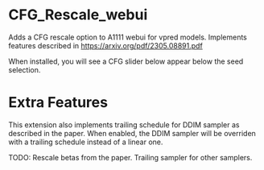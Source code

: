 # CFG_Rescale_webui
Adds a CFG rescale option to A1111 webui for vpred models. Implements features described in https://arxiv.org/pdf/2305.08891.pdf

When installed, you will see a CFG slider below appear below the seed selection.

# Extra Features
This extension also implements trailing schedule for DDIM sampler as described in the paper. When enabled, the DDIM sampler will be overriden with a trailing schedule instead of a linear one.

TODO: Rescale betas from the paper. Trailing sampler for other samplers.

